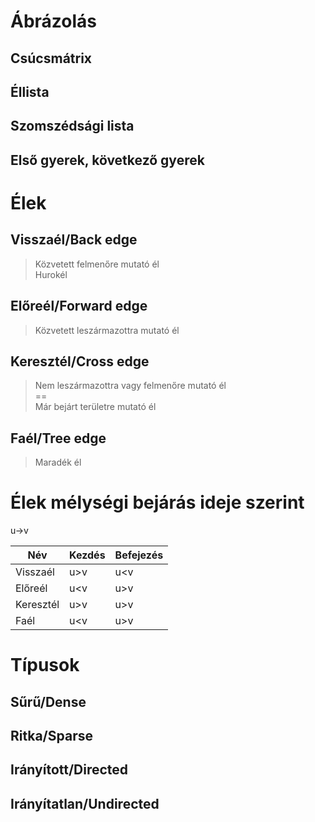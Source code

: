 # Ábrázolás
## Csúcsmátrix
## Éllista
## Szomszédsági lista
## Első gyerek, következő gyerek
# Élek
## Visszaél/Back edge
> Közvetett felmenőre mutató él  
> Hurokél  
## Előreél/Forward edge
> Közvetett leszármazottra mutató él
## Keresztél/Cross edge
> Nem leszármazottra vagy felmenőre mutató él  
> \==  
> Már bejárt területre mutató él
## Faél/Tree edge
> Maradék él

# Élek mélységi bejárás ideje szerint  
u->v

| Név | Kezdés | Befejezés |
| --- | --- | --- |
| Visszaél | u>v | u<v |
| Előreél | u<v | u>v |
| Keresztél | u>v | u>v |
| Faél | u<v | u>v |
# Típusok
## Sűrű/Dense
## Ritka/Sparse
## Irányított/Directed
## Irányítatlan/Undirected
